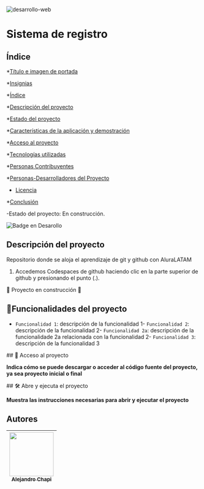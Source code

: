 ![desarrollo-web](https://github.com/alejandrochapi94/sistema-de-registro/assets/83922158/82bd9d46-a6b5-4e44-a0c1-f12a1f7e2ec9)

<h1>Sistema de registro</h1>

## Índice

*[Título e imagen de portada](#Título-e-imagen-de-portada)

*[Insignias](#insignias)

*[Índice](#índice)

*[Descripción del proyecto](#descripción-del-proyecto)

*[Estado del proyecto](#Estado-del-proyecto)

*[Características de la aplicación y demostración](#Características-de-la-aplicación-y-demostración)

*[Acceso al proyecto](#acceso-proyecto)

*[Tecnologías utilizadas](#tecnologías-utilizadas)

*[Personas Contribuyentes](#personas-contribuyentes)

*[Personas-Desarrolladores del Proyecto](#personas-desarrolladores)

* [Licencia](#licencia)

*[Conclusión](#conclusión)

-Estado del proyecto: En construcción.

![Badge en Desarollo](https://img.shields.io/badge/STATUS-EN%20DESAROLLO-green)

## Descripción del proyecto

Repositorio donde se aloja el aprendizaje de git y github con AluraLATAM

1. Accedemos Codespaces de github haciendo clic en la parte superior de github y presionando el punto (.).


:construction: Proyecto en construcción :construction:

## :hammer:Funcionalidades del proyecto

- `Funcionalidad 1`: descripción de la funcionalidad 1- `Funcionalidad 2`: descripción de la funcionalidad 2- `Funcionalidad 2a`: descripción de la funcionalidade 2a relacionada con la funcionalidad 2- `Funcionalidad 3`: descripción de la funcionalidad 3

\## 📁 Acceso al proyecto

**Indica cómo se puede descargar o acceder al código fuente del proyecto, ya sea proyecto inicial o final**

\## 🛠️ Abre y ejecuta el proyecto

**Muestra las instrucciones necesarias para abrir y ejecutar el proyecto**

## Autores

| [<img src="https://avatars.githubusercontent.com/u/83922158?s=96&v=4" width=115><br><sub>Alejandro Chapi</sub>](https://github.com/alejandrochapi94) 
| :---: | 
